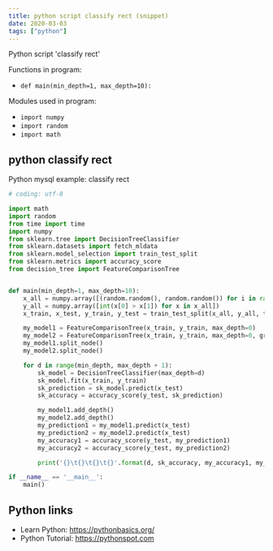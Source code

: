 ```yaml
---
title: python script classify rect (snippet)
date: 2020-03-03
tags: ["python"]
---
```

Python script 'classify rect'

Functions in program: 
* `def main(min_depth=1, max_depth=10):`

Modules used in program: 
* `import numpy`
* `import random`
* `import math`

## python classify rect

Python mysql example: classify rect

```python
# coding: utf-8

import math
import random
from time import time
import numpy
from sklearn.tree import DecisionTreeClassifier
from sklearn.datasets import fetch_mldata
from sklearn.model_selection import train_test_split
from sklearn.metrics import accuracy_score
from decision_tree import FeatureComparisonTree


def main(min_depth=1, max_depth=10):
    x_all = numpy.array([(random.random(), random.random()) for i in range(10000)])
    y_all = numpy.array([int(x[0] > x[1]) for x in x_all])
    x_train, x_test, y_train, y_test = train_test_split(x_all, y_all, test_size=0.1)

    my_model1 = FeatureComparisonTree(x_train, y_train, max_depth=0)
    my_model2 = FeatureComparisonTree(x_train, y_train, max_depth=0, groups=[(0, 1)])
    my_model1.split_node()
    my_model2.split_node()

    for d in range(min_depth, max_depth + 1):
        sk_model = DecisionTreeClassifier(max_depth=d)
        sk_model.fit(x_train, y_train)
        sk_prediction = sk_model.predict(x_test)
        sk_accuracy = accuracy_score(y_test, sk_prediction)

        my_model1.add_depth()
        my_model2.add_depth()
        my_prediction1 = my_model1.predict(x_test)
        my_prediction2 = my_model2.predict(x_test)
        my_accuracy1 = accuracy_score(y_test, my_prediction1)
        my_accuracy2 = accuracy_score(y_test, my_prediction2)

        print('{}\t{}\t{}\t{}'.format(d, sk_accuracy, my_accuracy1, my_accuracy2))

if __name__ == '__main__':
    main()

```

## Python links

- Learn Python: https://pythonbasics.org/
- Python Tutorial: https://pythonspot.com

